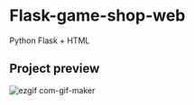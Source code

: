 # Flask-game-shop-web
Python Flask + HTML 

## Project preview
![ezgif com-gif-maker](https://user-images.githubusercontent.com/106907605/191727122-33feec7f-ecc3-4c0b-b871-b117060bb69f.gif)
